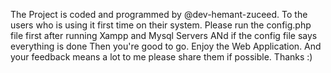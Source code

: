 The Project is coded and programmed by @dev-hemant-zuceed.
To the users who is using it first time on their system.
Please run the config.php file first after running Xampp and Mysql Servers
ANd if the config file says everything is done
Then you're good to go.
Enjoy the Web Application.
And your feedback means a lot to me please share them if possible.
Thanks :)
